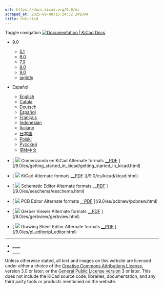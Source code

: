```yaml
---
url: https://docs.kicad.org/9.0/es
scraped_at: 2025-09-08T15:24:52.249304
title: Untitled
---
```


Toggle navigation [ ![Documentation | KiCad](/img/kicad_logo_small.png) Docs ](/)

  * 9.0 
    * [ 5.1 ](/5.1)
    * [ 6.0 ](/6.0)
    * [ 7.0 ](/7.0)
    * [ 8.0 ](/8.0)
    * [ 9.0 ](/9.0)
    * [ nightly ](/master)
  * Español 
    * [ English ](/9.0/en)
    * [ Català ](/9.0/ca)
    * [ Deutsch ](/9.0/de)
    * [ Español ](/9.0/es)
    * [ Français ](/9.0/fr)
    * [ Indonesian ](/9.0/id)
    * [ Italiano ](/9.0/it)
    * [ 日本語 ](/9.0/ja)
    * [ Polski ](/9.0/pl)
    * [ Русский ](/9.0/ru)
    * [ 简体中文 ](/9.0/zh)

  * [ ![](/img/guide-icons/placeholder.png) Comenzando en KiCad Alternate formats [__PDF](/9.0/es/getting_started_in_kicad/getting_started_in_kicad.pdf) ](/9.0/es/getting_started_in_kicad/getting_started_in_kicad.html)
  * [ ![](/img/guide-icons/kicad.png) KiCad Alternate formats [__PDF](/9.0/es/kicad/kicad.pdf) ](/9.0/es/kicad/kicad.html)
  * [ ![](/img/guide-icons/eeschema.png) Schematic Editor Alternate formats [__PDF](/9.0/es/eeschema/eeschema.pdf) ](/9.0/es/eeschema/eeschema.html)
  * [ ![](/img/guide-icons/pcbnew.png) PCB Editor Alternate formats [__PDF](/9.0/es/pcbnew/pcbnew.pdf) ](/9.0/es/pcbnew/pcbnew.html)
  * [ ![](/img/guide-icons/gerbview.png) Gerber Viewer Alternate formats [__PDF](/9.0/es/gerbview/gerbview.pdf) ](/9.0/es/gerbview/gerbview.html)
  * [ ![](/img/guide-icons/pl_editor.png) Drawing Sheet Editor Alternate formats [__PDF](/9.0/es/pl_editor/pl_editor.pdf) ](/9.0/es/pl_editor/pl_editor.html)

* * *

  * [ ____ ](https://forum.kicad.info/)
  * [ ____ ](https://gitlab.com/kicad)

Unless otherwise stated, all text and images on this website are licensed
under either a choice of the [Creative Commons Attributions
License](/about/licenses/#_creative_commons_attribution_3_0_unported), version
3.0 or later; or the [General Public License
version](/about/licenses/#_gnu_general_public_license_v3) 3 or later. This
does not include the KiCad source code, libraries, documentation, and any
third party tools or products mentioned on the website.

